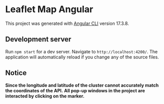 # Leaflet Map Angular

This project was generated with [Angular CLI](https://github.com/angular/angular-cli) version 17.3.8.

## Development server

Run `npm start` for a dev server. Navigate to `http://localhost:4200/`. The application will automatically reload if you change any of the source files.

## Notice
**Since the longitude and latitude of the cluster cannot accurately match the coordinates of the API.**
**All pop-up windows in the project are interacted by clicking on the marker.**
